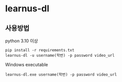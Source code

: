 # learnus-dl

## 사용방법

python 3.10 이상
```
pip install -r requirements.txt
learnus-dl -u username(학번) -p password video_url
```
Windows executable
```
learnus-dl.exe username(학번) -p password video_url
```